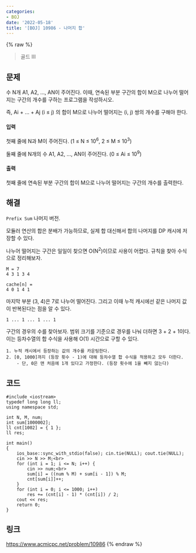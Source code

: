 ```yaml
---
categories:
- BOJ
date: '2022-05-18'
title: '[BOJ] 10986 - 나머지 합'
---
```


{% raw %}
> 골드 III<br>

## 문제
수 N개 A1, A2, ..., AN이 주어진다. 이때, 연속된 부분 구간의 합이 M으로 나누어 떨어지는 구간의 개수를 구하는 프로그램을 작성하시오.

즉, Ai  + ... + Aj  (i ≤ j) 의 합이 M으로 나누어 떨어지는 (i, j) 쌍의 개수를 구해야 한다.

#### 입력
첫째 줄에 N과 M이 주어진다. (1 ≤ N ≤ 10<sup>6</sup>, 2 ≤ M ≤ 10<sup>3</sup>)

둘째 줄에 N개의 수 A1, A2, ..., AN이 주어진다. (0 ≤ Ai  ≤ 10<sup>9</sup>)

#### 출력
첫째 줄에 연속된 부분 구간의 합이 M으로 나누어 떨어지는 구간의 개수를 출력한다.

## 해결
`Prefix Sum` 나머지 버전.

모듈러 연산의 합은 분배가 가능하므로, 실제 합 대신해서 합의 나머지를 DP 캐시에 저장할 수 있다.

나누어 떨어지는 구간은 일일이 찾으면 O(N<sup>2</sup>)이므로 사용이 어렵다. 규칙을 찾아 수식으로 정리해보자.

```
M = 7
4 3 1 3 4

cache[n] = 
4 0 1 4 1
```
마지막 부분 (3, 4)은 7로 나누어 떨어진다. 그리고 이때 누적 캐시에선 같은 나머지 값이 반복된다는 점을 알 수 있다.
```
1 ... 1 ... 1 ... 1
```
구간의 경우의 수를 찾아보자. 범위 크기를 기준으로 경우를 나눠 더하면 3 + 2 + 1이다. 이는 등차수열의 합 수식을 사용해 O(1) 시간으로 구할 수 있다.

```
1. 누적 캐시에서 등장하는 값의 개수를 카운팅한다.
2. [0, 1000]까지 (등장 횟수 - 1)에 대해 등차수열 합 수식을 적용하고 모두 더한다.
	- 단, 0은 맨 처음에 1개 있다고 가정한다. (등장 횟수에 1을 빼지 않는다)
```

## 코드
```
#include <iostream>
typedef long long ll;
using namespace std;

int N, M, num;
int sum[1000002];
ll cnt[1002] = { 1 };
ll res;

int main()
{
	ios_base::sync_with_stdio(false); cin.tie(NULL); cout.tie(NULL);
	cin >> N >> M;<br>
	for (int i = 1; i <= N; i++) {
		cin >> num;<br>
		sum[i] = ((num % M) + sum[i - 1]) % M;
		cnt[sum[i]]++;
	}
	for (int i = 0; i <= 1000; i++)
		res += (cnt[i] - 1) * (cnt[i]) / 2;
	cout << res;
	return 0;
}
```

## 링크
https://www.acmicpc.net/problem/10986
{% endraw %}